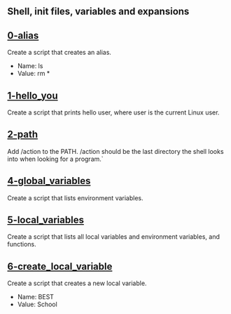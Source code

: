 ## Shell, init files, variables and expansions
 

## [0-alias](102-acrostic)
Create a script that creates an alias.

* Name: ls
* Value: rm *

## [1-hello_you](1-hello_you)
Create a script that prints hello user, where user is the current Linux user.

## [2-path](2-path)
Add /action to the PATH. /action should be the last directory the shell looks into when looking for a program.`

## [4-global_variables](4-global_variables)
Create a script that lists environment variables.

## [5-local_variables](5-local_variables)
Create a script that lists all local variables and environment variables, and functions.

## [6-create_local_variable](6-create_local_variable)
Create a script that creates a new local variable.

* Name: BEST
* Value: School

